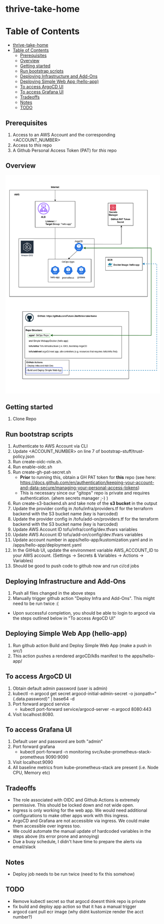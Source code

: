 # thrive-take-home

# Table of Contents

- [thrive-take-home](#thrive-take-home)
- [Table of Contents](#table-of-contents)
  - [Prerequisites](#prerequisites)
  - [Overview](#overview)
  - [Getting started](#getting-started)
  - [Run bootstrap scripts](#run-bootstrap-scripts)
  - [Deploying Infrastructure and Add-Ons](#deploying-infrastructure-and-add-ons)
  - [Deploying Simple Web App (hello-app)](#deploying-simple-web-app-hello-app)
  - [To access ArgoCD UI](#to-access-argocd-ui)
  - [To access Grafana UI](#to-access-grafana-ui)
  - [Tradeoffs](#tradeoffs)
  - [Notes](#notes)
  - [TODO](#todo)

## Prerequisites
1. Access to an AWS Account and the corresponding <ACCOUNT_NUMBER>
2. Access to *this* repo 
3. A Github Personal Access Token (PAT) for *this* repo

## Overview
![Alt text](./images/architecture_diagram.png)

## Getting started
1. Clone Repo
  
## Run bootstrap scripts
1. Authenticate to AWS Account via CLI
2. Update <ACCOUNT_NUMBER> on line 7 of bootstrap-stuff/trust-policy.json
3. Run create-oidc-role.sh. 
4. Run enable-oidc.sh
5. Run create-gh-pat-secret.sh
    - __Prior__ to running this, obtain a GH PAT token for __this__ repo (see here: https://docs.github.com/en/authentication/keeping-your-account-and-data-secure/managing-your-personal-access-tokens)
    - This is necessary since our "gitops" repo is private and requires authentication. (ahem secrets manager ;-) )
6. Run create-s3-backend.sh and take note of the __s3 bucket__ in the output
7. Update the provider config in /tofu/infra/providers.tf for the terraform backend with the S3 bucket name (key is harcoded)
8. Update the provider config in /tofu/add-on/providers.tf for the terraform backend with the S3 bucket name (key is harcoded)
9. Update AWS Account ID tofu/infra/config/dev.tfvars variables
10. Update AWS Account ID tofu/add-on/config/dev.tfvars variables
11. Update account number in apps/hello-app/kustomization.yaml and in /apps/hello-app/deployment.yaml
12. In the GitHub UI, update the environment variable AWS_ACCOUNT_ID to your AWS account.  (Settings -> Secrets & Variables -> Actions -> Variables)
13. Should be good to push code to github now and run ci/cd jobs

## Deploying Infrastructure and Add-Ons
1. Push all files changed in the above steps
2. Manually trigger github action "Deploy Infra and Add-Ons". This might need to be run twice :(
  - Upon successful completion, you should be able to login to argocd via the steps outlined below in "To access ArgoCD UI"

## Deploying Simple Web App (hello-app)
1. Run github action Build and Deploy Simple Web App (make a push in src/)
2. This action pushes a rendered argoCD/k8s manifest to the apps/hello-app/

## To access ArgoCD UI
1. Obtain default admin password (user is admin)
2. kubectl -n argocd get secret argocd-initial-admin-secret -o jsonpath="{.data.password}" | base64 -d
3. Port forward argocd service
   - kubectl port-forward service/argocd-server -n argocd 8080:443 
5. Visit localhost:8080.

## To access Grafana UI
1. Default user and password are both "admin"
2. Port forward grafana
    - kubectl port-forward -n monitoring svc/kube-prometheus-stack-prometheus 9090:9090
3. Visit localhost:9090
4. All baseline metrics from kube-prometheus-stack are present (i.e. Node CPU, Memory etc)


## Tradeoffs
- The role associated with OIDC and Github Actions is extremely permissive. This should be locked down and not wide open.
- Ingress is only working for the web app. We would need additional configurations to make other apps work with this ingress.
- ArgoCD and Grafana are not accessible via ingress. We could make them accessible over ingress too. 
- We could automate the manual update of hardcoded variables in the steps above (its error prone and annoying)
- Due a busy schedule, I didn't have time to prepare the alerts via email/slack

## Notes
- Deploy job needs to be run twice (need to fix this somehow)

## TODO
- Remove kubectl secret so that argocd doesnt think repo is private
- fix build and deploy app action so that it has a manual trigger
- argocd cant pull ecr image (why didnt kustomize render the acct number?)